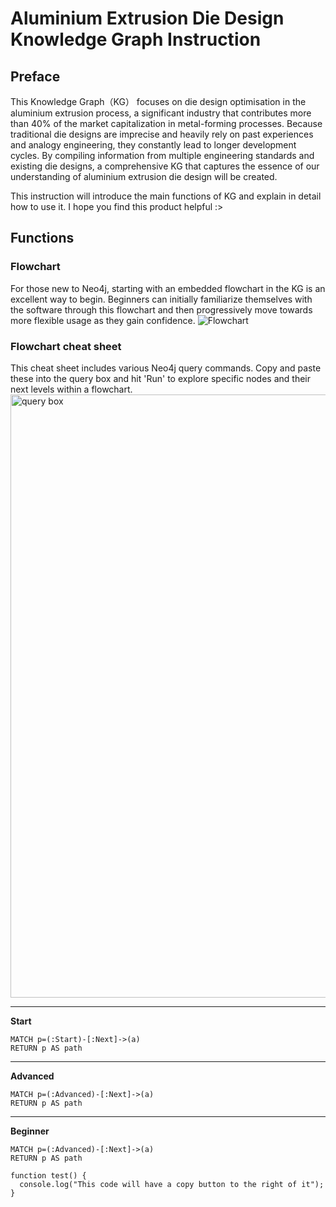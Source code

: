 # Aluminium Extrusion Die Design Knowledge Graph Instruction








## Preface

This Knowledge Graph（KG） focuses on die design optimisation in the aluminium extrusion process, a significant industry that contributes more than 40% of the market capitalization in metal-forming processes. Because traditional die designs are imprecise and heavily rely on past experiences and analogy engineering, they constantly lead to longer development cycles. By compiling information from multiple engineering standards and existing die designs, a comprehensive KG that captures the essence of our understanding of aluminium extrusion die design will be created.

This instruction will introduce the main functions of KG and explain in detail how to use it. I hope you find this product helpful :>



## Functions

### Flowchart
For those new to Neo4j, starting with an embedded flowchart in the KG is an excellent way to begin. Beginners can initially familiarize themselves with the software through this flowchart and then progressively move towards more flexible usage as they gain confidence.
![Flowchart](https://github.com/limulusoma/limulusoma.github.io/assets/127602400/d3b78eb8-edfa-4914-8a5a-1229dc7a6f03)

### Flowchart cheat sheet
This cheat sheet includes various Neo4j query commands. Copy and paste these into the query box and hit 'Run' to explore specific nodes and their next levels within a flowchart.
<img width="965" alt="query box" src="https://github.com/limulusoma/limulusoma.github.io/assets/127602400/f8e1712f-300b-444d-9c2e-7b304a2c968b">

___
**Start**
```
MATCH p=(:Start)-[:Next]->(a)
RETURN p AS path
```
___
**Advanced**
```
MATCH p=(:Advanced)-[:Next]->(a)
RETURN p AS path
```
___
**Beginner**
```
MATCH p=(:Advanced)-[:Next]->(a)
RETURN p AS path
```



```
function test() {
  console.log("This code will have a copy button to the right of it");
}
```
